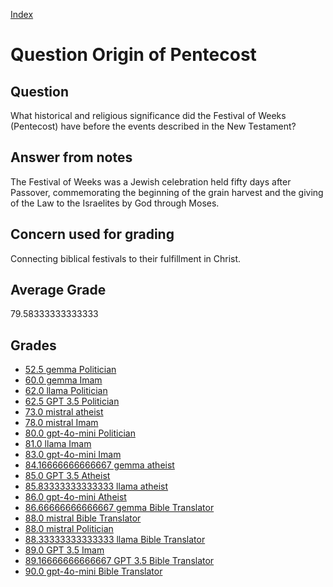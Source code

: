 
[Index](../../index.md)
# Question Origin of Pentecost
## Question
What historical and religious significance did the Festival of Weeks (Pentecost) have before the events described in the New Testament?

## Answer from notes
The Festival of Weeks was a Jewish celebration held fifty days after Passover, commemorating the beginning of the grain harvest and the giving of the Law to the Israelites by God through Moses.

## Concern used for grading
Connecting biblical festivals to their fulfillment in Christ.

## Average Grade
79.58333333333333

## Grades
 * [52.5 gemma Politician](../answers/gemma_Politician/Origin_of_Pentecost.md)
 * [60.0 gemma Imam](../answers/gemma_Imam/Origin_of_Pentecost.md)
 * [62.0 llama Politician](../answers/llama_Politician/Origin_of_Pentecost.md)
 * [62.5 GPT 3.5 Politician](../answers/GPT_3.5_Politician/Origin_of_Pentecost.md)
 * [73.0 mistral atheist](../answers/mistral_atheist/Origin_of_Pentecost.md)
 * [78.0 mistral Imam](../answers/mistral_Imam/Origin_of_Pentecost.md)
 * [80.0 gpt-4o-mini Politician](../answers/gpt-4o-mini_Politician/Origin_of_Pentecost.md)
 * [81.0 llama Imam](../answers/llama_Imam/Origin_of_Pentecost.md)
 * [83.0 gpt-4o-mini Imam](../answers/gpt-4o-mini_Imam/Origin_of_Pentecost.md)
 * [84.16666666666667 gemma atheist](../answers/gemma_atheist/Origin_of_Pentecost.md)
 * [85.0 GPT 3.5 Atheist](../answers/GPT_3.5_Atheist/Origin_of_Pentecost.md)
 * [85.83333333333333 llama atheist](../answers/llama_atheist/Origin_of_Pentecost.md)
 * [86.0 gpt-4o-mini Atheist](../answers/gpt-4o-mini_Atheist/Origin_of_Pentecost.md)
 * [86.66666666666667 gemma Bible Translator](../answers/gemma_Bible_Translator/Origin_of_Pentecost.md)
 * [88.0 mistral Bible Translator](../answers/mistral_Bible_Translator/Origin_of_Pentecost.md)
 * [88.0 mistral Politician](../answers/mistral_Politician/Origin_of_Pentecost.md)
 * [88.33333333333333 llama Bible Translator](../answers/llama_Bible_Translator/Origin_of_Pentecost.md)
 * [89.0 GPT 3.5 Imam](../answers/GPT_3.5_Imam/Origin_of_Pentecost.md)
 * [89.16666666666667 GPT 3.5 Bible Translator](../answers/GPT_3.5_Bible_Translator/Origin_of_Pentecost.md)
 * [90.0 gpt-4o-mini Bible Translator](../answers/gpt-4o-mini_Bible_Translator/Origin_of_Pentecost.md)
